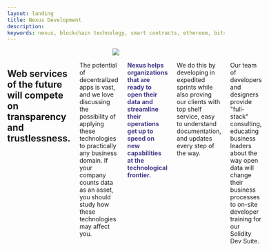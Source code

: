 ```yaml
---
layout: landing
title: Nexus Development
description:
keywords: nexus, blockchain technology, smart contracts, ethereum, bitshares
---
```


<center>
<img src="../media/images/line-p.svg"  />

</center>

<div class="row pal">
<div class="columns small-12">
<h2 class="mtl mbl text-center">
Web services of the future will compete on transparency and trustlessness.
</h2>
<div class="columns small-12 large-6">
<p>The potential of decentralized apps is vast, and we love discussing the possibility of applying these technologies to practically any business domain. If your company counts data as an asset, you should study how these technologies may affect you. </p>
<p><strong style="color:#403888">Nexus helps organizations that are ready to open their data and streamline their operations get up to speed on new capabilities at the technological frontier.</strong></p>
</div>

<div class="columns small-12 large-6">
<p>We do this by developing in expedited sprints while also proving our clients with top shelf service, easy to understand documentation, and updates every step of the way.</p>
<p>Our team of developers and designers provide "full-stack" consulting, educating business leaders about the way open data will change their business processes to on-site developer training for our Solidity Dev Suite.</p>
</div>

</div>

</div>
